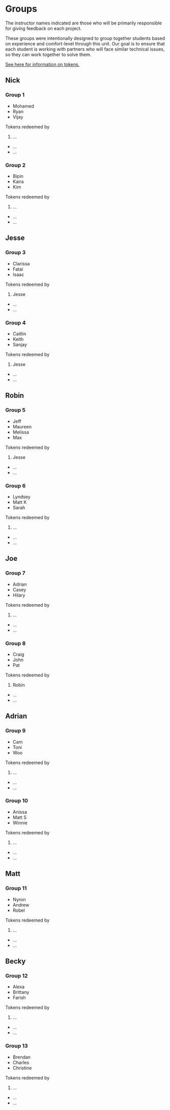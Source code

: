 # Groups

The instructor names indicated are those who will be primarily responsible for giving feedback on each project.

These groups were intentionally designed to group together students based on experience and comfort-level through this unit. Our goal is to ensure that each student is working with partners who will face similar technical issues, so they can work together to solve them.

[See here for information on tokens.](readme.md#support)

## Nick

### Group 1

- Mohamed
- Ryan
- Vijay

Tokens redeemed by
  1. ...
  - ...
  - ...

### Group 2

- Bipin
- Kaira
- Kim

Tokens redeemed by
  1. ...
  - ...
  - ...

## Jesse

### Group 3

- Clarissa
- Fatai
- Isaac

Tokens redeemed by
  1. Jesse
  - ...
  - ...

### Group 4

- Caitlin
- Keith
- Sanjay

Tokens redeemed by
  1. Jesse
  - ...
  - ...

## Robin

### Group 5

- Jeff
- Maureen
- Melissa
- Max

Tokens redeemed by
  1. Jesse
  - ...
  - ...

### Group 6

- Lyndsey
- Matt K
- Sarah

Tokens redeemed by
  1. ...
  - ...
  - ...

## Joe

### Group 7

- Adrian
- Casey
- Hilary

Tokens redeemed by
  1. ...
  - ...
  - ...

### Group 8

- Craig
- John
- Pat

Tokens redeemed by
  1. Robin
  - ...
  - ...

## Adrian

### Group 9

- Cam
- Toni
- Woo

Tokens redeemed by
  1. ...
  - ...
  - ...

### Group 10

- Anissa
- Matt S
- Winnie

Tokens redeemed by
  1. ...
  - ...
  - ...

## Matt

### Group 11

- Nyron
- Andrew
- Robel

Tokens redeemed by
  1. ...
  - ...
  - ...

## Becky

### Group 12

- Alexa
- Brittany
- Farish

Tokens redeemed by
  1. ...
  - ...
  - ...

### Group 13

- Brendan
- Charles
- Christine

Tokens redeemed by
  1. ...
  - ...
  - ...
